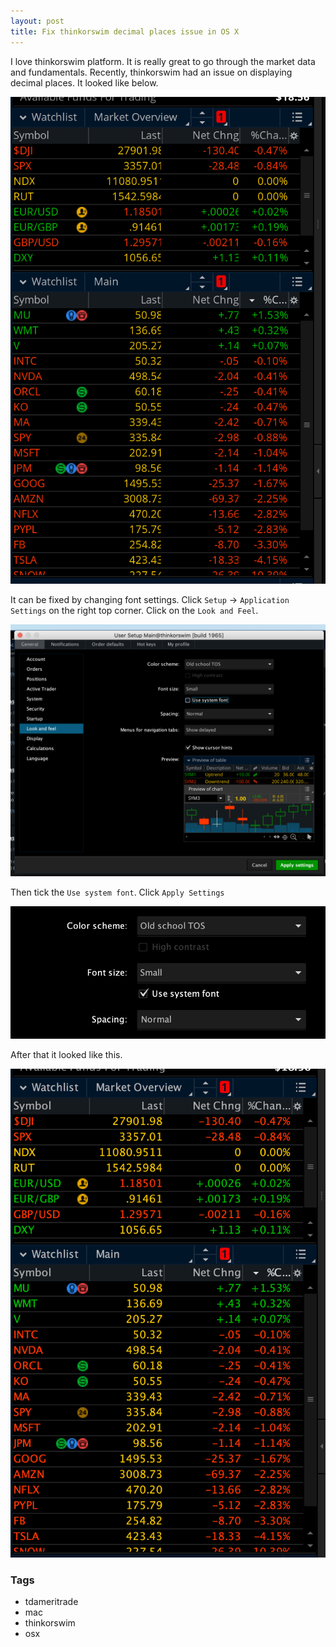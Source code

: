 ```yaml
---
layout: post
title: Fix thinkorswim decimal places issue in OS X
---
```


I love thinkorswim platform. It is really great to go through the market data and fundamentals. Recently, thinkorswim had an issue on displaying decimal places. It looked like below.

![](../resources/2.png)

It can be fixed by changing font settings. Click `Setup` -> `Application Settings` on the right top corner. Click on the `Look and Feel`.

![](../resources/3.png)

Then tick the `Use system font`. Click `Apply Settings`

![](../resources/4.png)

After that it looked like this.

![](../resources/5.png)

### Tags

- tdameritrade
- mac
- thinkorswim
- osx